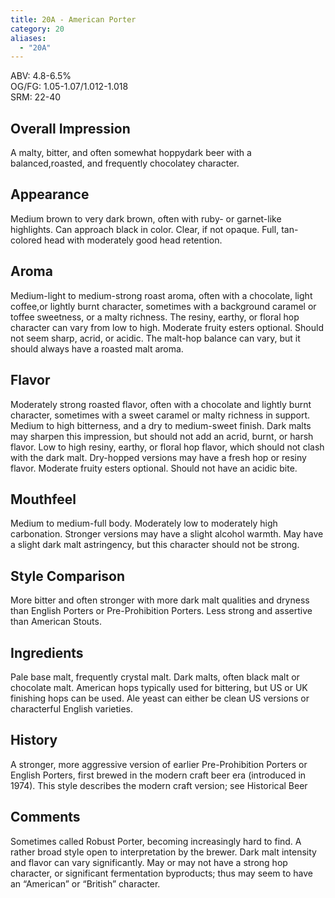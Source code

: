 ```yaml
---
title: 20A - American Porter
category: 20
aliases: 
  - "20A"
---
```


ABV: 4.8-6.5%  
OG/FG: 1.05-1.07/1.012-1.018  
SRM: 22-40  

## Overall Impression
A malty, bitter, and often somewhat hoppydark beer with a balanced,roasted, and frequently chocolatey character.

## Appearance
Medium brown to very dark brown, often with ruby- or garnet-like highlights. Can approach black in color. Clear, if not opaque. Full, tan-colored head with moderately good head retention.

## Aroma
Medium-light to medium-strong roast aroma, often with a chocolate, light coffee,or lightly burnt character, sometimes with a background caramel or toffee sweetness, or a malty richness. The resiny, earthy, or floral hop character can vary from low to high. Moderate fruity esters optional. Should not seem sharp, acrid, or acidic. The malt-hop balance can vary, but it should always have a roasted malt aroma.

## Flavor
Moderately strong roasted flavor, often with a chocolate and lightly burnt character, sometimes with a sweet caramel or malty richness in support. Medium to high bitterness, and a dry to medium-sweet finish. Dark malts may sharpen this impression, but should not add an acrid, burnt, or harsh flavor. Low to high resiny, earthy, or floral hop flavor, which should not clash with the dark malt. Dry-hopped versions may have a fresh hop or resiny flavor. Moderate fruity esters optional. Should not have an acidic bite.

## Mouthfeel
Medium to medium-full body. Moderately low to moderately high carbonation. Stronger versions may have a slight alcohol warmth. May have a slight dark malt astringency, but this character should not be strong.

## Style Comparison
More bitter and often stronger with more dark malt qualities and dryness than English Porters or Pre-Prohibition Porters. Less strong and assertive than American Stouts.

## Ingredients
Pale base malt, frequently crystal malt. Dark malts, often black malt or chocolate malt. American hops typically used for bittering, but US or UK finishing hops can be used. Ale yeast can either be clean US versions or characterful English varieties.

## History
A stronger, more aggressive version of earlier Pre-Prohibition Porters or English Porters, first brewed in the modern craft beer era (introduced in 1974). This style describes the modern craft version; see Historical Beer

## Comments
Sometimes called Robust Porter, becoming increasingly hard to find. A rather broad style open to interpretation by the brewer. Dark malt intensity and flavor can vary significantly. May or may not have a strong hop character, or significant fermentation byproducts; thus may seem to have an “American” or “British” character.